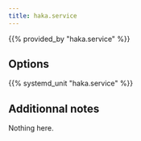 ```yaml
---
title: haka.service
---
```


{{% provided_by "haka.service" %}}

## Options

{{% systemd_unit "haka.service" %}}

## Additionnal notes

Nothing here.
